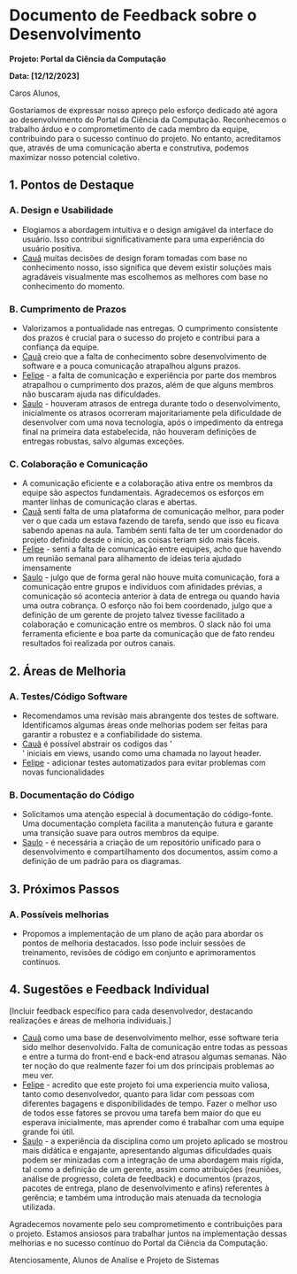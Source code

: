 # Documento de Feedback sobre o Desenvolvimento

**Projeto: Portal da Ciência da Computação**

**Data: [12/12/2023]**

Caros Alunos,

Gostaríamos de expressar nosso apreço pelo esforço dedicado até agora ao desenvolvimento do Portal da Ciência da Computação. Reconhecemos o trabalho árduo e o comprometimento de cada membro da equipe, contribuindo para o sucesso contínuo do projeto. No entanto, acreditamos que, através de uma comunicação aberta e construtiva, podemos maximizar nosso potencial coletivo.

## 1. Pontos de Destaque

### A. Design e Usabilidade
- Elogiamos a abordagem intuitiva e o design amigável da interface do usuário. Isso contribui significativamente para uma experiência do usuário positiva.
- [Cauã](https://github.com/CauaRibeiroXY) muitas decisões de design foram tomadas com base no conhecimento nosso, isso significa que devem existir soluções mais agradáveis visualmente mas escolhemos as melhores com base no conhecimento do momento.


### B. Cumprimento de Prazos
- Valorizamos a pontualidade nas entregas. O cumprimento consistente dos prazos é crucial para o sucesso do projeto e contribui para a confiança da equipe.
- [Cauã](https://github.com/CauaRibeiroXY) creio que a falta de conhecimento sobre desenvolvimento de software e a pouca comunicação atrapalhou alguns prazos.
- [Felipe](https://github.com/fboasorte) - a falta de comunicação e experiência por parte dos membros atrapalhou o cumprimento dos prazos, além de que alguns membros não buscaram ajuda nas dificuldades.
- [Saulo](https://github.com/Macedo-SF) - houveram atrasos de entrega durante todo o desenvolvimento, inicialmente os atrasos ocorreram majoritariamente pela dificuldade de desenvolver com uma nova tecnologia, após o impedimento da entrega final na primeira data estabelecida, não houveram definições de entregas robustas, salvo algumas exceções.

### C. Colaboração e Comunicação
- A comunicação eficiente e a colaboração ativa entre os membros da equipe são aspectos fundamentais. Agradecemos os esforços em manter linhas de comunicação claras e abertas.
- [Cauã](https://github.com/CauaRibeiroXY) senti falta de uma plataforma de comunicação melhor, para poder ver o que cada um estava fazendo de tarefa, sendo que isso eu ficava sabendo apenas na aula. Também senti falta de ter um coordenador do projeto definido desde o início, as coisas teriam sido mais fáceis.
- [Felipe](https://github.com/fboasorte) - senti a falta de comunicação entre equipes, acho que havendo um reunião semanal para alihamento de ideias teria ajudado imensamente
- [Saulo](https://github.com/Macedo-SF) - julgo que de forma geral não houve muita comunicação, fora a comunicação entre grupos e indivíduos com afinidades prévias, a comunicação só acontecia anterior à data de entrega ou quando havia uma outra cobrança. O esforço não foi bem coordenado, julgo que a definição de um gerente de projeto talvez tivesse facilitado a colaboração e comunicação entre os membros. O slack não foi uma ferramenta eficiente e boa parte da comunicação que de fato rendeu resultados foi realizada por outros canais.

## 2. Áreas de Melhoria

### A. Testes/Código Software
- Recomendamos uma revisão mais abrangente dos testes de software. Identificamos algumas áreas onde melhorias podem ser feitas para garantir a robustez e a confiabilidade do sistema.
- [Cauã](https://github.com/CauaRibeiroXY) é possível abstrair os codigos das '<div>' iniciais em views, usando como uma chamada no layout header.
- [Felipe](https://github.com/fboasorte) - adicionar testes automatizados para evitar problemas com novas funcionalidades

### B. Documentação do Código
- Solicitamos uma atenção especial à documentação do código-fonte. Uma documentação completa facilita a manutenção futura e garante uma transição suave para outros membros da equipe.
- [Saulo](https://github.com/Macedo-SF) - é necessária a criação de um repositório unificado para o desenvolvimento e compartilhamento dos documentos, assim como a definição de um padrão para os diagramas.

## 3. Próximos Passos

### A. Possíveis melhorias
- Propomos a implementação de um plano de ação para abordar os pontos de melhoria destacados. Isso pode incluir sessões de treinamento, revisões de código em conjunto e aprimoramentos contínuos.

## 4. Sugestões e Feedback Individual

[Incluir feedback específico para cada desenvolvedor, destacando realizações e áreas de melhoria individuais.]

- [Cauã](https://github.com/CauaRibeiroXY) como uma base de desenvolvimento melhor, esse software teria sido melhor desenvolvido. Falta de comunicação entre todas as pessoas e entre a turma do front-end e back-end atrasou algumas semanas. Não ter noção do que realmente fazer foi um dos principais problemas ao meu ver.
- [Felipe](https://github.com/fboasorte) - acredito que este projeto foi uma experiencia muito valiosa, tanto como desenvolvedor, quanto para lidar com pessoas com diferentes bagagens e disponibilidades de tempo. Fazer o melhor uso de todos esse fatores se provou uma tarefa bem maior do que eu esperava inicialmente, mas aprender como é trabalhar com uma equipe grande foi útil.
- [Saulo](https://github.com/Macedo-SF) - a experiência da disciplina como um projeto aplicado se mostrou mais didática e engajante, apresentando algumas dificuldades quais podem ser minizadas com a integração de uma abordagem mais rígida, tal como a definição de um gerente, assim como atribuições (reuniões, análise de progresso, coleta de feedback) e documentos (prazos, pacotes de entrega, plano de desenvolvimento e afins) referentes à gerência; e também uma introdução mais atenuada da tecnologia utilizada.

Agradecemos novamente pelo seu comprometimento e contribuições para o projeto. Estamos ansiosos para trabalhar juntos na implementação dessas melhorias e no sucesso contínuo do Portal da Ciência da Computação.

Atenciosamente, Alunos de Analise e Projeto de Sistemas

